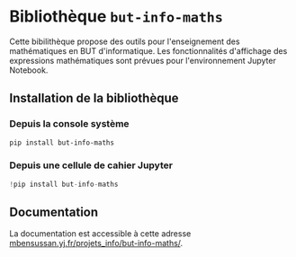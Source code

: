 # Bibliothèque `but-info-maths`

Cette bibilithèque propose des outils pour l'enseignement des mathématiques en
BUT d'informatique. Les fonctionnalités d'affichage des expressions
mathématiques sont prévues pour l'environnement Jupyter Notebook.

## Installation de la bibliothèque

### Depuis la console système

```bash
pip install but-info-maths
```

### Depuis une cellule de cahier Jupyter

```python
!pip install but-info-maths
```

## Documentation

La documentation est accessible à cette adresse
[mbensussan.yj.fr/projets_info/but-info-maths/](https://mbensussan.yj.fr/projets_info/but-info-maths/).